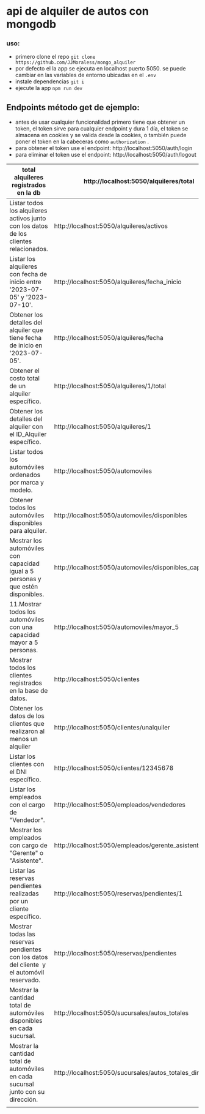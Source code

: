 # api de alquiler de autos con mongodb

### uso:

- primero clone el repo `git clone https://github.com/JJMoraless/mongo_alquiler`
- por defecto el la app se ejecuta en localhost puerto 5050. se puede cambiar en las variables de entorno ubicadas en el `.env`
- instale dependencias `git i`
- ejecute la app `npm run dev`

## Endpoints método get de ejemplo:
- antes de usar cualquier funcionalidad primero tiene que obtener un token, el token sirve para cualquier endpoint y dura 1 día, el token se almacena en cookies y se valida desde la cookies, o también puede poner el token en la cabeceras como `authorization` .
- para obtener el token use el endpoint: http://localhost:5050/auth/login
- para eliminar el token use el endpoint: http://localhost:5050/auth/logout

| total alquileres registrados en la db | http://localhost:5050/alquileres/total |
| --- | --- |
| Listar todos los alquileres activos junto con los datos de los clientes relacionados. | http://localhost:5050/alquileres/activos |
| Listar los alquileres con fecha de inicio entre '2023-07-05' y '2023-07-10'. | http://localhost:5050/alquileres/fecha_inicio |
| Obtener los detalles del alquiler que tiene fecha de inicio en '2023-07-05'. | http://localhost:5050/alquileres/fecha |
| Obtener el costo total de un alquiler específico. | http://localhost:5050/alquileres/1/total |
| Obtener los detalles del alquiler con el ID_Alquiler específico. | http://localhost:5050/alquileres/1 |
| Listar todos los automóviles ordenados por marca y modelo. | http://localhost:5050/automoviles |
| Obtener todos los automóviles disponibles para alquiler. | http://localhost:5050/automoviles/disponibles |
| Mostrar los automóviles con capacidad igual a 5 personas y que estén disponibles. | http://localhost:5050/automoviles/disponibles_capacidad5 |
| 11.Mostrar todos los automóviles con una capacidad mayor a 5 personas. | http://localhost:5050/automoviles/mayor_5 |
| Mostrar todos los clientes registrados en la base de datos. | http://localhost:5050/clientes |
| Obtener los datos de los clientes que realizaron al menos un alquiler | http://localhost:5050/clientes/unalquiler |
| Listar los clientes con el DNI específico. | http://localhost:5050/clientes/12345678 |
| Listar los empleados con el cargo de "Vendedor". | http://localhost:5050/empleados/vendedores |
| Mostrar los empleados con cargo de "Gerente" o "Asistente". | http://localhost:5050/empleados/gerente_asistente |
| Listar las reservas pendientes realizadas por un cliente específico. | http://localhost:5050/reservas/pendientes/1 |
| Mostrar todas las reservas pendientes con los datos del cliente  y el automóvil reservado. | http://localhost:5050/reservas/pendientes |
| Mostrar la cantidad total de automóviles disponibles en cada sucursal. | http://localhost:5050/sucursales/autos_totales |
| Mostrar la cantidad total de automóviles en cada sucursal junto con su dirección. | http://localhost:5050/sucursales/autos_totales_direccion |
|  |  |